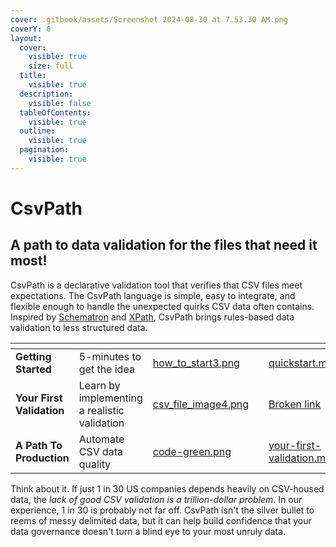```yaml
---
cover: .gitbook/assets/Screenshot 2024-08-30 at 7.53.30 AM.png
coverY: 0
layout:
  cover:
    visible: true
    size: full
  title:
    visible: true
  description:
    visible: false
  tableOfContents:
    visible: true
  outline:
    visible: true
  pagination:
    visible: true
---
```


# CsvPath

## **A path to data validation for the files that need it most!**

CsvPath is a declarative validation tool that verifies that CSV files meet expectations. The CsvPath language is simple, easy to integrate, and flexible enough to handle the unexpected quirks CSV data often contains. Inspired by [Schematron](https://schematron.com/) and [XPath](https://www.w3.org/TR/xpath-31/), CsvPath brings rules-based data validation to less structured data.

<table data-view="cards"><thead><tr><th></th><th></th><th data-hidden data-card-cover data-type="files"></th><th data-hidden></th><th data-hidden data-card-target data-type="content-ref"></th></tr></thead><tbody><tr><td><strong>Getting Started</strong></td><td>5-minutes to get the idea</td><td><a href=".gitbook/assets/how_to_start3.png">how_to_start3.png</a></td><td></td><td><a href="getting-started/quickstart.md">quickstart.md</a></td></tr><tr><td><strong>Your First Validation</strong></td><td>Learn by implementing a realistic validation</td><td><a href=".gitbook/assets/csv_file_image4.png">csv_file_image4.png</a></td><td></td><td><a href="broken-reference">Broken link</a></td></tr><tr><td><strong>A Path To Production</strong></td><td>Automate CSV data quality</td><td><a href=".gitbook/assets/code-green.png">code-green.png</a></td><td></td><td><a href="getting-started/your-first-validation.md">your-first-validation.md</a></td></tr></tbody></table>

Think about it. If just 1 in 30 US companies depends heavily on CSV-housed data, the _lack of good CSV validation is a trillion-dollar problem_. In our experience, 1 in 30 is probably not far off. CsvPath isn't the silver bullet to reems of messy delimited data, but it can help build confidence that your data governance doesn't turn a blind eye to your most unruly data.&#x20;
